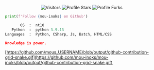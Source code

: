 <p align="center"><img src="https://gpvc.arturio.dev/mou-inoks" alt="Visitors"></a>
<img src="https://img.shields.io/badge/dynamic/json?&label=Total%20Stars&color=bb2527&style=flat&style=for-the-badge&query=%24.stars&url=https://api.github-star-counter.workers.dev/user/mou-inoks" alt="Profile Stars"></a>
<img src="https://img.shields.io/badge/dynamic/json?&label=Total%20Forks&color=bb2527&style=flat&style=for-the-badge&query=%24.forks&url=https://api.github-star-counter.workers.dev/user/mou-inoks" alt="Profile Forks"></a>

```python
print(f'Follow {mou-inoks} on Github')
```

```python
       OS  :  nt10
   Python  :  python 3.9.13
Languages  :  Python, CSharp, Js, Batch, HTML/CSS
```

```json
Knowledge is power.
```

[https://github.com/mous_USERNAME/blob/output/github-contribution-grid-snake.gif](https://github.com/mou-inoks/mou-inoks/blob/output/github-contribution-grid-snake.gif)
